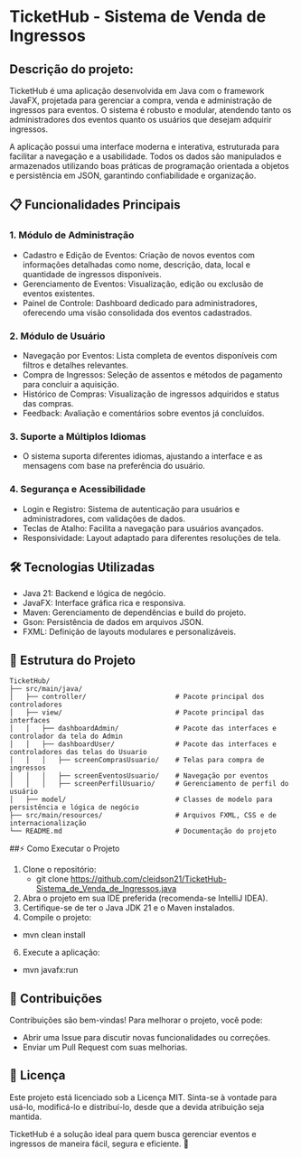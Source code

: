# TicketHub - Sistema de Venda de Ingressos
## Descrição do projeto:
TicketHub é uma aplicação desenvolvida em Java com o framework JavaFX, projetada para gerenciar a compra, venda e administração de ingressos para eventos. O sistema é robusto e modular, atendendo tanto os administradores dos eventos quanto os usuários que desejam adquirir ingressos.

A aplicação possui uma interface moderna e interativa, estruturada para facilitar a navegação e a usabilidade. Todos os dados são manipulados e armazenados utilizando boas práticas de programação orientada a objetos e persistência em JSON, garantindo confiabilidade e organização.

## 📋 Funcionalidades Principais

### 1. Módulo de Administração
- Cadastro e Edição de Eventos: Criação de novos eventos com informações detalhadas como nome, descrição, data, local e quantidade de ingressos disponíveis.
- Gerenciamento de Eventos: Visualização, edição ou exclusão de eventos existentes.
- Painel de Controle: Dashboard dedicado para administradores, oferecendo uma visão consolidada dos eventos cadastrados.

### 2. Módulo de Usuário
- Navegação por Eventos: Lista completa de eventos disponíveis com filtros e detalhes relevantes.
- Compra de Ingressos: Seleção de assentos e métodos de pagamento para concluir a aquisição.
- Histórico de Compras: Visualização de ingressos adquiridos e status das compras.
- Feedback: Avaliação e comentários sobre eventos já concluídos.

### 3. Suporte a Múltiplos Idiomas
- O sistema suporta diferentes idiomas, ajustando a interface e as mensagens com base na preferência do usuário.

### 4. Segurança e Acessibilidade
- Login e Registro: Sistema de autenticação para usuários e administradores, com validações de dados.
- Teclas de Atalho: Facilita a navegação para usuários avançados.
- Responsividade: Layout adaptado para diferentes resoluções de tela.

## 🛠️ Tecnologias Utilizadas
- Java 21: Backend e lógica de negócio.
- JavaFX: Interface gráfica rica e responsiva.
- Maven: Gerenciamento de dependências e build do projeto.
- Gson: Persistência de dados em arquivos JSON.
- FXML: Definição de layouts modulares e personalizáveis.

## 📁 Estrutura do Projeto
```
TicketHub/
├── src/main/java/
│   ├── controller/                      # Pacote principal dos controladores
│   ├── view/                            # Pacote principal das interfaces
│   │   ├── dashboardAdmin/              # Pacote das interfaces e controlador da tela do Admin
│   │   ├── dashboardUser/               # Pacote das interfaces e controladores das telas do Usuario
│   │   │   ├── screenComprasUsuario/    # Telas para compra de ingressos
│   │   │   ├── screenEventosUsuario/    # Navegação por eventos
│   │   │   ├── screenPerfilUsuario/     # Gerenciamento de perfil do usuário
│   ├── model/                           # Classes de modelo para persistência e lógica de negócio
├── src/main/resources/                  # Arquivos FXML, CSS e de internacionalização
└── README.md                            # Documentação do projeto
```

##⚡ Como Executar o Projeto
1. Clone o repositório:
   - git clone https://github.com/cleidson21/TicketHub-Sistema_de_Venda_de_Ingressos.java
3. Abra o projeto em sua IDE preferida (recomenda-se IntelliJ IDEA).
4. Certifique-se de ter o Java JDK 21 e o Maven instalados.
5. Compile o projeto:
  - mvn clean install
6. Execute a aplicação:
  - mvn javafx:run

## 🤝 Contribuições
Contribuições são bem-vindas! Para melhorar o projeto, você pode:
- Abrir uma Issue para discutir novas funcionalidades ou correções.
- Enviar um Pull Request com suas melhorias.

## 📜 Licença
Este projeto está licenciado sob a Licença MIT. Sinta-se à vontade para usá-lo, modificá-lo e distribuí-lo, desde que a devida atribuição seja mantida.

TicketHub é a solução ideal para quem busca gerenciar eventos e ingressos de maneira fácil, segura e eficiente. 🎉

